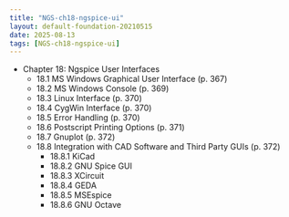 ```yaml
---
title: "NGS-ch18-ngspice-ui"
layout: default-foundation-20210515
date: 2025-08-13
tags: [NGS-ch18-ngspice-ui]
---
```


- Chapter 18: Ngspice User Interfaces  
  - 18.1 MS Windows Graphical User Interface (p. 367)  
  - 18.2 MS Windows Console (p. 369)  
  - 18.3 Linux Interface (p. 370)  
  - 18.4 CygWin Interface (p. 370)  
  - 18.5 Error Handling (p. 370)  
  - 18.6 Postscript Printing Options (p. 371)  
  - 18.7 Gnuplot (p. 372)  
  - 18.8 Integration with CAD Software and Third Party GUIs (p. 372)  
    - 18.8.1 KiCad  
    - 18.8.2 GNU Spice GUI  
    - 18.8.3 XCircuit  
    - 18.8.4 GEDA  
    - 18.8.5 MSEspice  
    - 18.8.6 GNU Octave
